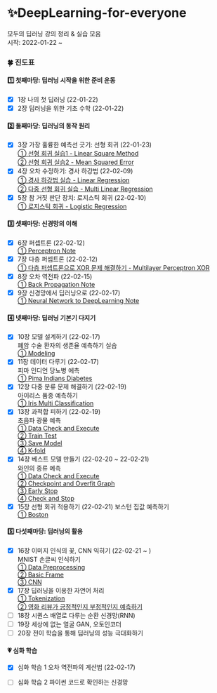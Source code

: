 # ✨DeepLearning-for-everyone

모두의 딥러닝 강의 정리 & 실습 모음   
시작: 2022-01-22 ~

### 🍀 진도표
#### 1️⃣ 첫째마당: 딥러닝 시작을 위한 준비 운동
- [x] 1장 나의 첫 딥러닝 (22-01-22)
- [x] 2장 딥러닝을 위한 기초 수학 (22-01-22)

#### 2️⃣ 둘째마당: 딥러닝의 동작 원리
- [x] 3장 가장 훌륭한 예측선 긋기: 선형 회귀 (22-01-23)   
  [① 선형 회귀 실습1 - Linear Square Method](https://github.com/ofzlo/DeepLearning-for-everyone/blob/main/deeplearning_class/03-1_Linear_Square_Method.ipynb)   
  [② 선형 회귀 실습2 - Mean Squared Error](https://github.com/ofzlo/DeepLearning-for-everyone/blob/main/deeplearning_class/03-2_Mean_Squared_Error.ipynb)   
- [x] 4장 오차 수정하기: 경사 하강법 (22-02-09)  
  [① 경사 하강법 실습 - Linear Regression](https://github.com/ofzlo/DeepLearning-for-everyone/blob/main/deeplearning_class/04-1_Linear_Regression.ipynb)    
  [② 다중 선형 회귀 실습 - Multi Linear Regression](https://github.com/ofzlo/DeepLearning-for-everyone/blob/main/deeplearning_class/04-2_Multi-Linear-Regression%20.ipynb)   
- [x] 5장 참 거짓 판단 장치: 로지스틱 회귀 (22-02-10)   
  [① 로지스틱 회귀 - Logistic Regression](https://github.com/ofzlo/DeepLearning-for-everyone/blob/main/deeplearning_class/05-1_Logistic_Regression.ipynb)

#### 3️⃣ 셋째마당: 신경망의 이해
- [x] 6장 퍼셉트론 (22-02-12)   
  [① Perceptron Note](https://github.com/ofzlo/DeepLearning-for-everyone/blob/main/deeplearning_class/06_Perceptron.ipynb)
- [x] 7장 다층 퍼셉트론 (22-02-12)   
  [① 다층 퍼셉트론으로 XOR 문제 해결하기 - Multilayer Perceptron XOR](https://github.com/ofzlo/DeepLearning-for-everyone/blob/main/deeplearning_class/07_Multilayer_Perceptron_XOR.ipynb)
- [x] 8장 오차 역전파 (22-02-15)   
  [① Back Propagation Note](https://github.com/ofzlo/DeepLearning-for-everyone/blob/main/deeplearning_class/08_Back_Propagation.ipynb)   
- [x] 9장 신경망에서 딥러닝으로 (22-02-17)   
  [① Neural Network to DeepLearning Note](https://github.com/ofzlo/DeepLearning-for-everyone/blob/main/deeplearning_class/09_Neural_Network_to_DeepLearning.ipynb)   

#### 4️⃣ 넷째마당: 딥러닝 기본기 다지기 
- [x] 10장 모델 설계하기 (22-02-17)   
  폐암 수술 환자의 생존율 예측하기 실습   
  [① Modeling](https://github.com/ofzlo/DeepLearning-for-everyone/blob/main/run_project/10_Modeling.ipynb)
- [x] 11장 데이터 다루기 (22-02-17)   
  피마 인디언 당뇨병 에측   
  [① Pima Indians Diabetes](https://github.com/ofzlo/DeepLearning-for-everyone/blob/main/run_project/11_pima-indians-diabetes.ipynb)
- [x] 12장 다중 분류 문제 해결하기 (22-02-19)   
  아이리스 품종 예측하기   
  [① Iris Multi Classification](https://github.com/ofzlo/DeepLearning-for-everyone/blob/main/run_project/12_Iris_Multi_Classification.ipynb)
- [x] 13장 과적합 피하기 (22-02-19)   
  초음파 광물 예측   
  [① Data Check and Execute](https://github.com/ofzlo/DeepLearning-for-everyone/blob/main/run_project/13-1_Sonar.ipynb)   
  [② Train Test](https://github.com/ofzlo/DeepLearning-for-everyone/blob/main/run_project/13-2_Sonar_Train_Test.ipynb)   
  [③ Save Model](https://github.com/ofzlo/DeepLearning-for-everyone/blob/main/run_project/13-3_Sonar-Save-Model.ipynb)   
  [④ K-fold](https://github.com/ofzlo/DeepLearning-for-everyone/blob/main/run_project/13-4_Sonar-K-fold.ipynb)  
- [x] 14장 베스트 모델 만들기 (22-02-20 ~ 22-02-21)   
  와인의 종류 예측   
  [① Data Check and Execute](https://github.com/ofzlo/DeepLearning-for-everyone/blob/main/run_project/14-1_Wine.ipynb)   
  [② Checkpoint and Overfit Graph](https://github.com/ofzlo/DeepLearning-for-everyone/blob/main/run_project/14-2_Wine_Checkpoint_Overfit_Graph.ipynb)   
  [③ Early Stop](https://github.com/ofzlo/DeepLearning-for-everyone/blob/main/run_project/14-3_Wine_Early_Stop.ipynb)   
  [④ Check and Stop](https://github.com/ofzlo/DeepLearning-for-everyone/blob/main/run_project/14-4_Wine_Check_and_Stop.ipynb)
- [x] 15장 선형 회귀 적용하기 (22-02-21)
  보스턴 집값 예측하기   
  [① Boston](https://github.com/ofzlo/DeepLearning-for-everyone/blob/main/run_project/15_Boston.ipynb)   

#### 5️⃣ 다섯째마당: 딥러닝의 활용
- [x] 16장 이미지 인식의 꽃, CNN 익히기 (22-02-21 ~ )   
  MNIST 손글씨 인식하기   
  [① Data Preprocessing ](https://github.com/ofzlo/DeepLearning-for-everyone/blob/main/run_project/16-1_MNIST_Data.ipynb)   
  [② Basic Frame](https://github.com/ofzlo/DeepLearning-for-everyone/blob/main/run_project/16-2_MNIST_Simple.ipynb)   
  [③ CNN](https://github.com/ofzlo/DeepLearning-for-everyone/blob/main/run_project/16-3_MNIST_Deep(CNN).ipynb)   
- [x] 17장 딥러닝을 이용한 자연어 처리   
  [① Tokenization](https://github.com/ofzlo/DeepLearning-for-everyone/blob/main/run_project/17-1_NLP_tokenization.ipynb)   
  [② 영화 리뷰가 긍정적인지 부정적인지 예측하기](https://github.com/ofzlo/DeepLearning-for-everyone/blob/main/run_project/17-2_NLP.ipynb)   
- [ ] 18장 시퀀스 배열로 다루는 순환 신경망(RNN)   
- [ ] 19장 세상에 없는 얼굴 GAN, 오토인코더   
- [ ] 20장 전이 학습을 통해 딥러닝의 성능 극대화하기   

#### 💗 심화 학습
- [x] 심화 학습 1 오차 역전파의 계산법 (22-02-17)
- [ ] 심화 학습 2 파이썬 코드로 확인하는 신경망



